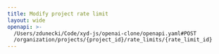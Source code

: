 ```yaml
---
title: Modify project rate limit
layout: wide
openapi: >-
  /Users/zdunecki/Code/xyd-js/openai-clone/openapi.yaml#POST
  /organization/projects/{project_id}/rate_limits/{rate_limit_id}
---
```


